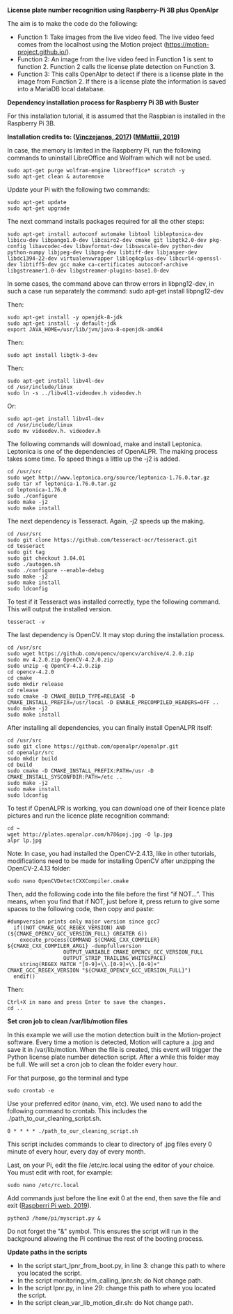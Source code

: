 **License plate number recognition using Raspberry-Pi 3B plus OpenAlpr**

The aim is to make the code do the following: 

- Function 1: Take images from the live video feed. The live video feed comes from the localhost using the Motion project (https://motion-project.github.io/). 
- Function 2: An image from the live video feed in Function 1 is sent to function 2. Function 2 calls the license plate detection on Function 3. 
- Function 3: This calls OpenAlpr to detect if there is a license plate in the image from Function 2. If there is a license plate the information is saved into a MariaDB local database.

**Dependency installation process for Raspberry Pi 3B with Buster**

For this installation tutorial, it is assumed that the Raspbian is installed in the Raspberry Pi 3B.

**Installation credits to: ([Vinczejanos, 2017](https://blog.vinczejanos.info/2017/05/01/install-openalpr-on-raspberry-pi-3-part-2/)) ([MMattiii, 2019](https://www.reddit.com/r/raspberry_pi/comments/baxwz5/how_to_install_openalpr_on_raspberry_pi/))**

In case, the memory is limited in the Raspberry Pi, run the following commands to uninstall LibreOffice and Wolfram which will not be used.
```
sudo apt-get purge wolfram-engine libreoffice* scratch -y
sudo apt-get clean & autoremove
```
Update your Pi with the following two commands:
```
sudo apt-get update
sudo apt-get upgrade
```
The next command installs packages required for all the other steps:
```
sudo apt-get install autoconf automake libtool libleptonica-dev libicu-dev libpango1.0-dev libcairo2-dev cmake git libgtk2.0-dev pkg-config libavcodec-dev libavformat-dev libswscale-dev python-dev python-numpy libjpeg-dev libpng-dev libtiff-dev libjasper-dev libdc1394-22-dev virtualenvwrapper liblog4cplus-dev libcurl4-openssl-dev libtiff5-dev gcc make ca-certificates autoconf-archive libgstreamer1.0-dev libgstreamer-plugins-base1.0-dev
```
In some cases, the command above can throw errors in libpng12-dev, in such a case run separately the command:
sudo apt-get install libpng12-dev

Then:
```
sudo apt-get install -y openjdk-8-jdk
sudo apt-get install -y default-jdk
export JAVA_HOME=/usr/lib/jvm/java-8-openjdk-amd64
```
Then:
```
sudo apt install libgtk-3-dev
```
Then:
```
sudo apt-get install libv4l-dev
cd /usr/include/linux
sudo ln -s ../libv4l1-videodev.h videodev.h
```
Or:
```
sudo apt-get install libv4l-dev
cd /usr/include/linux
sudo mv videodev.h. videodev.h
```
The following commands will download, make and install Leptonica. Leptonica is one of the dependencies of OpenALPR.
The making process takes some time. To speed things a little up the -j2 is added.
```
cd /usr/src
sudo wget http://www.leptonica.org/source/leptonica-1.76.0.tar.gz
sudo tar xf leptonica-1.76.0.tar.gz
cd leptonica-1.76.0
sudo ./configure
sudo make -j2
sudo make install
```
The next dependency is Tesseract. Again, -j2 speeds up the making.
```
cd /usr/src
sudo git clone https://github.com/tesseract-ocr/tesseract.git
cd tesseract
sudo git tag
sudo git checkout 3.04.01
sudo ./autogen.sh
sudo ./configure --enable-debug
sudo make -j2
sudo make install
sudo ldconfig
```
To test if it Tesseract was installed correctly, type the following command. This will output the installed version.
```
tesseract -v
```
The last dependency is OpenCV. It may stop during the installation process.
```
cd /usr/src
sudo wget https://github.com/opencv/opencv/archive/4.2.0.zip
sudo mv 4.2.0.zip OpenCV-4.2.0.zip
sudo unzip -q OpenCV-4.2.0.zip
cd opencv-4.2.0
cd cmake
sudo mkdir release
cd release
sudo cmake -D CMAKE_BUILD_TYPE=RELEASE -D CMAKE_INSTALL_PREFIX=/usr/local -D ENABLE_PRECOMPILED_HEADERS=OFF ..
sudo make -j2
sudo make install
```
After installing all dependencies, you can finally install OpenALPR itself:
```
cd /usr/src
sudo git clone https://github.com/openalpr/openalpr.git
cd openalpr/src
sudo mkdir build
cd build
sudo cmake -D CMAKE_INSTALL_PREFIX:PATH=/usr -D CMAKE_INSTALL_SYSCONFDIR:PATH=/etc ..
sudo make -j2
sudo make install
sudo ldconfig
```
To test if OpenALPR is working, you can download one of their licence plate pictures and run the licence plate recognition command:
```
cd ~
wget http://plates.openalpr.com/h786poj.jpg -O lp.jpg
alpr lp.jpg
```
Note: In case, you had installed the OpenCV-2.4.13, like in other tutorials, modifications need to be made for installing OpenCV after unzipping the OpenCV-2.4.13 folder:
```
sudo nano OpenCVDetectCXXCompiler.cmake
```
Then, add the following code into the file before the first “if NOT...”. This means, when you find that if NOT, just before it, press return to give some spaces to the following code, then copy and paste:
```
#dumpversion prints only major version since gcc7
  if((NOT CMAKE_GCC_REGEX_VERSION) AND (${CMAKE_OPENCV_GCC_VERSION_FULL} GREATER 6))
    execute_process(COMMAND ${CMAKE_CXX_COMPILER} ${CMAKE_CXX_COMPILER_ARG1} -dumpfullversion
                  OUTPUT_VARIABLE CMAKE_OPENCV_GCC_VERSION_FULL
                  OUTPUT_STRIP_TRAILING_WHITESPACE)
    string(REGEX MATCH "[0-9]+\\.[0-9]+\\.[0-9]+" CMAKE_GCC_REGEX_VERSION "${CMAKE_OPENCV_GCC_VERSION_FULL}")
  endif()
```
Then:
```
Ctrl+X in nano and press Enter to save the changes.
cd ..
```
**Set cron job to clean /var/lib/motion files**

In this example we will use the motion detection built in the Motion-project software. Every time a motion is detected, Motion will capture a .jpg and save it in /var/lib/motion. When the file is created, this event will trigger the Python license plate number detection script. After a while this folder may be full. We will set a cron job to clean the folder every hour.

For that purpose, go the terminal and type
```
sudo crontab -e
```
Use your preferred editor (nano, vim, etc). We used nano to add the following command to crontab. This includes the ./path_to_our_cleaning_script.sh.
```
0 * * * * ./path_to_our_cleaning_script.sh
```
This script includes commands to clear to directory of .jpg files every 0 minute of every hour, every day of every month.

Last, on your Pi, edit the file /etc/rc.local using the editor of your choice. You must edit with root, for example:
```
sudo nano /etc/rc.local
```
Add commands just before the line exit 0 at the end, then save the file and exit ([Raspberri Pi web, 2019](https://www.raspberrypi.org/documentation/linux/usage/rc-local.md)).
```
python3 /home/pi/myscript.py &
```
Do not forget the "&" symbol. This ensures the script will run in the background allowing the Pi continue the rest of the booting process.

**Update paths in the scripts**

- In the script start_lpnr_from_boot.py, in line 3: change this path to where you located the script.
- In the script monitoring_vlm_calling_lpnr.sh: do Not change path.
- In the script lpnr.py, in line 29: change this path to where you located the script.
- In the script clean_var_lib_motion_dir.sh: do Not change path.

